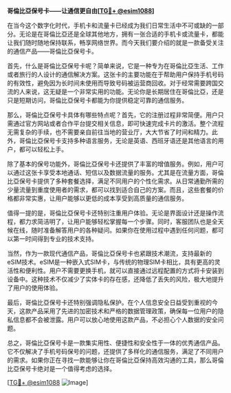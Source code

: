 **哥倫比亞保号卡——让通信更自由[[TG💪+ @esim1088](https://t.me/s/esim1088)]**

在当今这个数字化时代，手机卡和流量卡已经成为我们日常生活中不可或缺的一部分。无论是在哥倫比亞还是全球其他地方，拥有一张合适的手机卡或流量卡，都能让我们随时随地保持联系，畅享网络世界。而今天我们要介绍的就是一款备受关注的通信产品——哥倫比亞保号卡。

首先，什么是哥倫比亞保号卡呢？简单来说，它是一种专为在哥倫比亞生活、工作或者旅行的人设计的通信解决方案。这张卡的主要功能在于帮助用户保持手机号码的有效性，避免因为长时间未使用而导致号码被运营商回收。对于经常需要跨国交流的人来说，这无疑是一个非常实用的功能。无论你是长期居住在哥倫比亞，还是只是短期访问，哥倫比亞保号卡都能为你提供稳定可靠的通信服务。

那么，哥倫比亞保号卡具体有哪些特点呢？首先，它的注册过程非常简便。用户只需通过官方网站或者合作平台提交相关信息，即可快速完成卡片的激活。整个流程无需复杂的手续，也不需要亲自前往当地的营业厅，大大节省了时间和精力。此外，哥倫比亞保号卡支持多种语言服务，无论是英语、西班牙语还是其他语言的用户，都可以轻松上手。

除了基本的保号功能外，哥倫比亞保号卡还提供了丰富的增值服务。例如，用户可以通过这张卡享受本地通话、短信以及数据流量的服务。尤其是在流量方面，哥倫比亞保号卡提供了多种套餐选择，满足不同用户的个性化需求。从日常通勤所需的少量流量到重度使用者的需求，都可以找到适合自己的方案。而且，这些套餐的价格都非常实惠，让用户能够以更低的成本享受到高质量的通信服务。

值得一提的是，哥倫比亞保号卡还特别注重用户体验。无论是界面设计还是操作流程，都力求简洁明了，让用户能够轻松掌握每一个步骤。同时，客服团队也是全天候在线，随时准备解答用户的各种疑问。如果你在使用过程中遇到任何问题，都可以第一时间得到专业的技术支持。

当然，作为一款现代通信产品，哥倫比亞保号卡也紧跟技术潮流，支持最新的eSIM技术。eSIM是一种嵌入式SIM卡，与传统的物理SIM卡相比，具有更高的灵活性和便利性。用户不需要更换手机，就可以直接通过远程配置的方式将卡安装到设备中。这种技术不仅减少了实体卡的存在感，还降低了丢失的风险，极大地提升了用户的使用体验。

最后，哥倫比亞保号卡还特别强调隐私保护。在个人信息安全日益受到重视的今天，这款产品采用了先进的加密技术和严格的数据管理政策，确保每一位用户的隐私信息都不会被泄露。用户可以放心地使用这款产品，不必担心个人数据的安全问题。

总之，哥倫比亞保号卡是一款集实用性、便捷性和安全性于一体的优秀通信产品。它不仅解决了手机号码保号的问题，还提供了多样化的通信服务，满足了不同用户的需求。如果你正在寻找一款能够让你在哥倫比亞保持高效沟通的工具，那么哥倫比亞保号卡绝对是一个值得考虑的选择。

[[TG💪+ @esim1088](https://t.me/s/esim1088) ![Image](https://i.postimg.cc/4NQfJmqS/Snipaste-2025-05-13-00-14-12.png)]